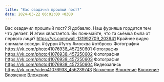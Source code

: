 ```yaml
---
title: "Вас озадачил прошлый пост?"
date: 2024-03-22 06:01:00 +0300
---
```


Вас озадачил прошлый пост?
Я добавлю.
Наш фурняша гордится тем что делает. И этим хвастается. Вы понимайте, что та сьёмка была от первого лица?
<a class="vk-attach" href="https://vk.com/wall-131992709_203641">https://vk.com/wall-131992709_203641</a>
Крайнее видео снимали соседи.
#фурри #fyrry #москва #отбросы
Фотография
<a class="vk-attach" href="https://vk.com/photo41076938_457250601">https://vk.com/photo41076938_457250601</a>
Фотография
<a class="vk-attach" href="https://vk.com/photo41076938_457250602">https://vk.com/photo41076938_457250602</a>
Фотография
<a class="vk-attach" href="https://vk.com/photo41076938_457250603">https://vk.com/photo41076938_457250603</a>
Фотография
<a class="vk-attach" href="https://vk.com/photo41076938_457250604">https://vk.com/photo41076938_457250604</a>
Видеозапись
<a class="vk-attach" href="https://vk.com/video41076938_456239743">https://vk.com/video41076938_456239743</a>
<a class="vk-attach" href="https://vk.com/photo41076938_457250601">Вложение</a>
<a class="vk-attach" href="https://vk.com/photo41076938_457250602">Вложение</a>
<a class="vk-attach" href="https://vk.com/photo41076938_457250603">Вложение</a>
<a class="vk-attach" href="https://vk.com/photo41076938_457250604">Вложение</a>
<a class="vk-attach" href="https://vk.com/video41076938_456239743">Вложение</a>
